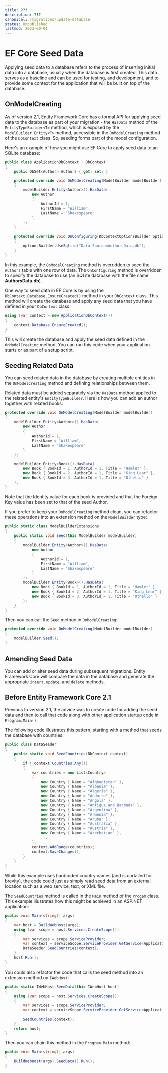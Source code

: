 ```yaml
---
title: ???
description: ???
canonical: /migrations/update-database
status: Unpublished
lastmod: 2023-09-01
---
```


# EF Core Seed Data

Applying seed data to a database refers to the process of inserting initial data into a database, usually when the database is first created. This data serves as a baseline and can be used for testing, and development, and to provide some context for the application that will be built on top of the database.

## OnModelCreating


As of version 2.1, Entity Framework Core has a formal API for applying seed data to the database as part of your migration - the `HasData` method of the `EntityTypeBuilder<T>` method, which is exposed by the `ModelBuilder.Entity<T>` method, accessible in the `OnModelCreating` method of the `DbContext` class. So, seeding forms part of the model configuration.

Here's an example of how you might use EF Core to apply seed data to an SQLite database:

```csharp
public class ApplicationDbContext : DbContext
{
    public DbSet<Author> Authors { get; set; }

    protected override void OnModelCreating(ModelBuilder modelBuilder)
    {
        modelBuilder.Entity<Author>().HasData(
            new Author
            {
                AuthorId = 1,
                FirstName = "William",
                LastName = "Shakespeare"
            }
        );
    }

    protected override void OnConfiguring(DbContextOptionsBuilder optionsBuilder)
    {
        optionsBuilder.UseSqlite("Data Source=AuthorsData.db");
    }
}
```

In this example, the `OnModelCreating` method is overridden to seed the `Authors` table with one row of data. The `OnConfiguring` method is overridden to specify the database to use (an SQLite database with the file name **AuthorsData.db**).

One way to seed data in EF Core is by using the `DbContext.Database.EnsureCreated()` method in your `DbContext` class. This method will create the database and apply any seed data that you have defined in your `DbContext` class.

```csharp
using (var context = new ApplicationDbContext())
{
    context.Database.EnsureCreated();
}
```

This will create the database and apply the seed data defined in the `OnModelCreating` method. You can run this code when your application starts or as part of a setup script.

## Seeding Related Data

You can seed related data in the database by creating multiple entities in the `OnModelCreating` method and defining relationships between them.

Related data must be added separately via the `HasData` method applied to the related entity's `EntityTypeBuilder`. Here is how you can add an author together with related books:

```csharp
protected override void OnModelCreating(ModelBuilder modelBuilder)
{
    modelBuilder.Entity<Author>().HasData(
        new Author
        {
            AuthorId = 1,
            FirstName = "William",
            LastName = "Shakespeare"
        }
    );

    modelBuilder.Entity<Book>().HasData(
        new Book { BookId = 1, AuthorId = 1, Title = "Hamlet" },
        new Book { BookId = 2, AuthorId = 1, Title = "King Lear" },
        new Book { BookId = 3, AuthorId = 1, Title = "Othello" }
    );
}
```
Note that the Identity value for each book is provided and that the Foreign Key value has been set to that of the seed Author.

If you prefer to keep your `OnModelCreating` method clean, you can refactor these operations into an extension method on the `ModelBuilder` type:

```csharp
public static class ModelBuilderExtensions
{
    public static void Seed(this ModelBuilder modelBuilder)
    {
        modelBuilder.Entity<Author>().HasData(
            new Author
            {
                AuthorId = 1,
                FirstName = "William",
                LastName = "Shakespeare"
            }
        );
        modelBuilder.Entity<Book>().HasData(
            new Book { BookId = 1, AuthorId = 1, Title = "Hamlet" },
            new Book { BookId = 2, AuthorId = 1, Title = "King Lear" },
            new Book { BookId = 3, AuthorId = 1, Title = "Othello" }
        );
    }
}
```

Then you can call the `Seed` method in `OnModelCreating`:

```csharp
protected override void OnModelCreating(ModelBuilder modelBuilder)
{
    modelBuilder.Seed();
}
```

## Amending Seed Data

You can add or alter seed data during subsequent migrations. Entity Framework Core will compare the data in the database and generate the appropriate `insert`, `update`, and `delete` methods.

## Before Entity Framework Core 2.1

Previous to version 2.1, the advice was to create code for adding the seed data and then to call that code along with other application startup code in `Program.Main()`. 

The following code illustrates this pattern, starting with a method that seeds the database with countries:

```csharp
public class DataSeeder
{
    public static void SeedCountries(DbContext context)
    {
        if (!context.Countries.Any())
        {
            var countries = new List<Country>
            {
                new Country { Name = "Afghanistan" },
                new Country { Name = "Albania" },
                new Country { Name = "Algeria" },
                new Country { Name = "Andorra" },
                new Country { Name = "Angola" },
                new Country { Name = "Antigua and Barbuda" },
                new Country { Name = "Argentina" },
                new Country { Name = "Armenia" },
                new Country { Name = "Aruba" },
                new Country { Name = "Australia" },
                new Country { Name = "Austria" },
                new Country { Name = "Azerbaijan" },
                ...
            };
            context.AddRange(countries);
            context.SaveChanges();
        }
    }
}
```
While this example uses hardcoded country names (and is curtailed for brevity), the code could just as simply read seed data from an external location such as a web service, text, or XML file.

The `SeedCountries` method is called in the `Main` method of the `Progam` class. This example illustrates how this might be achieved in an ASP.NET application:

```csharp
public void Main(string[] args)
{
    var host = BuildWebHost(args);
    using (var scope = host.Services.CreateScope())
    {
        var services = scope.ServiceProvider;
        var context = serviceScope.ServiceProvider.GetService<ApplicationDbContext>();
        DataSeeder.SeedCountries(context);
    }
    host.Run();
}
```

You could also refactor the code that calls the seed method into an extension method on `IWebHost`:

```csharp
public static IWebHost SeedData(this IWebHost host)
{
    using (var scope = host.Services.CreateScope())
    {
        var services = scope.ServiceProvider;
        var context = serviceScope.ServiceProvider.GetService<ApplicationDbContext>();
        
        SeedCountries(context);
    }
    return host;
}
```

Then you can chain this method in the `Program.Main` method:

```csharp
public void Main(string[] args)
{
    BuildWebHost(args).SeedData().Run();
}
```
